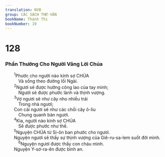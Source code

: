 ```yaml
---
translation: NVB
group: CÁC SÁCH THƠ-VĂN
bookName: Thánh Thi 
bookNumber: 19
---
```


<div class="title"><h1>128</h1><h3>Phần Thưởng Cho Người Vâng Lời Chúa </h3></div>
<span class="verse thi_128_1">  <sup>1</sup>Phước cho người nào kính sợ CHÚA<br/>   Và sống theo đường lối Ngài. <br/></span>
<span class="verse thi_128_2">  <sup>2</sup>Ngươi sẽ được hưởng công lao của tay mình; <br/>   Ngươi sẽ được phước lành và thịnh vượng. <br/></span>
<span class="verse thi_128_3">  <sup>3</sup>Vợ ngươi sẽ như cây nho nhiều trái <br/>   Trong nhà ngươi; <br/>  Con cái ngươi sẽ như các chồi cây ô-liu <br/>   Chung quanh bàn ngươi. <br/></span>
<span class="verse thi_128_4">  <sup>4</sup>Kìa, người nào kính sợ CHÚA<br/>   Sẽ được phước như thế. <br/></span>
<span class="verse thi_128_5">  <sup>5</sup>Nguyện CHÚA từ Si-ôn ban phước cho ngươi. <br/>  Nguyện ngươi sẽ thấy sự thịnh vượng của Giê-ru-sa-lem suốt đời mình. <br/></span>
<span class="verse thi_128_6">   <sup>6</sup>Nguyện ngươi được thấy con cháu mình. <br/>  Nguyện Y-sơ-ra-ên được bình an. <br/></span>
